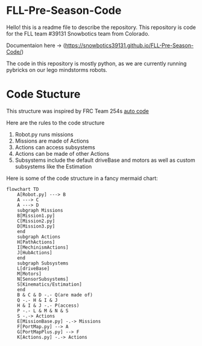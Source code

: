# FLL-Pre-Season-Code
Hello! this is a readme file to describe the repository. This repository is code for the FLL team #39131 Snowbotics team from Colorado.

Documentaion here -> (https://snowbotics39131.github.io/FLL-Pre-Season-Code/)

The code in this repository is mostly python, as we are currently running pybricks on our lego mindstorms robots.

# Code Stucture

This structure was inspired by FRC Team 254s [auto code](https://github.com/Team254/FRC-2022-Public/tree/main/src/main/java/com/team254/frc2022/auto)

Here are the rules to the code structure 
1. Robot.py runs missions
2. Missions are made of Actions
3. Actions can access subsystems
4. Actions can be made of other Actions
5. Subsystems include the default driveBase and motors as well as custom subsystems like the Estimation

Here is some of the code structure in a fancy mermaid chart:

```mermaid
flowchart TD
    A[Robot.py] ---> B
    A ---> C
    A ---> D
    subgraph Missions
    B[Mission1.py] 
    C[Mission2.py]
    D[Mission3.py]
    end
    subgraph Actions
    H[PathActions]
    I[MechinismActions]
    J[HubActions]
    end
    subgraph Subsystems
    L[driveBase]
    M[Motors]
    N[SensorSubsystems]
	S[Kinematics/Estimation]
    end
    B & C & D -.- Q(are made of)
    Q -.- H & I & J
    H & I & J -.- P(access)
    P -.- L & M & N & S
    S -.-> Actions
    E[MissionBase.py] -.-> Missions  
    F[PortMap.py] --> A
    G[PortMapPlus.py] --> F
    K[Actions.py] -.-> Actions

```

